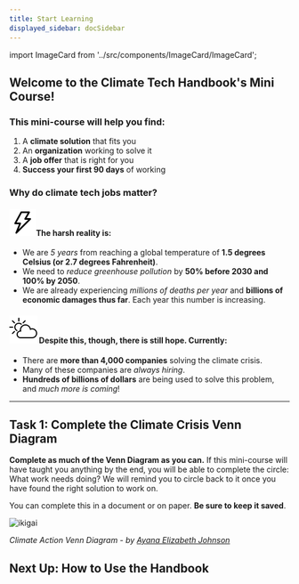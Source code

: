 ```yaml
---
title: Start Learning
displayed_sidebar: docSidebar
---
```

import ImageCard from '../src/components/ImageCard/ImageCard';

## Welcome to the Climate Tech Handbook's Mini Course!

### **This mini-course will help you find:** 

1. A **climate solution** that fits you
2. An **organization** working to solve it
3. A **job offer** that is right for you
4. **Success your first 90 days** of working

### Why do climate tech jobs matter?

#### ![Lightning Bolt](../static/img/lightningbolt.png)The harsh reality is:

- We are _5 years_ from reaching a global temperature of **1.5 degrees Celsius (or 2.7 degrees Fahrenheit)**. 
- We need to _reduce greenhouse pollution_ by **50% before 2030 and 100% by 2050**.
- We are already experiencing _millions of deaths per year_ and **billions of economic damages thus far**. Each year this number is increasing.

#### ![Partly Cloudy](../static/img/partlycloudy.png) Despite this, though, there is still hope. Currently:

- There are **more than 4,000 companies** solving the climate crisis.
- Many of these companies are _always hiring_.
- **Hundreds of billions of dollars** are being used to solve this problem, and _much more is coming_!

---

## Task 1: Complete the Climate Crisis Venn Diagram

**Complete as much of the Venn Diagram as you can.** If this mini-course will have taught you anything by the end, you will be able to complete the circle: What work needs doing? We will remind you to circle back to it once you have found the right solution to work on.

You can complete this in a document or on paper. **Be sure to keep it saved**.

![ikigai](../static/img/Climate+Action+Venn+diagram.jpg)

_Climate Action Venn Diagram - by [Ayana Elizabeth Johnson](https://www.ayanaelizabeth.com/climatevenn)_

## Next Up: How to Use the Handbook

<!-- only link to how to use the handbook, not the other levels because everyone, regardless of their level, should get an intro on the handbook and its uses -->


<div style={{ display: 'flex', flexWrap: 'wrap'}}>
    <ImageCard
    title="How to use the Handbook"
    description="An introduction to our free one hour mini-course"
    imageUrl="/img/starting-line.jpg"
    linkUrl="../how-to-use-the-handbook"
    />
</div>